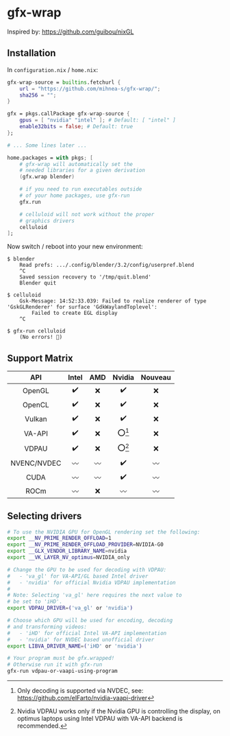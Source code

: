 # gfx-wrap

Inspired by: <https://github.com/guibou/nixGL>

## Installation

In `configuration.nix` / `home.nix`:

```nix
gfx-wrap-source = builtins.fetchurl {
    url = "https://github.com/mihnea-s/gfx-wrap/";
    sha256 = "";
}

gfx = pkgs.callPackage gfx-wrap-source {
    gpus = [ "nvidia" "intel" ]; # Default: [ "intel" ]
    enable32bits = false; # Default: true
};

# ... Some lines later ...

home.packages = with pkgs; [
    # gfx-wrap will automatically set the
    # needed libraries for a given derivation
    (gfx.wrap blender)

    # if you need to run executables outside
    # of your home packages, use gfx-run
    gfx.run

    # celluloid will not work without the proper
    # graphics drivers
    celluloid
];
```

Now switch / reboot into your new environment:

```shell
$ blender
    Read prefs: .../.config/blender/3.2/config/userpref.blend
    ^C
    Saved session recovery to '/tmp/quit.blend'
    Blender quit

$ celluloid
    Gsk-Message: 14:52:33.039: Failed to realize renderer of type 'GskGLRenderer' for surface 'GdkWaylandToplevel':
        Failed to create EGL display
    ^C

$ gfx-run celluloid
    (No errors! 🥳)
```

## Support Matrix

|     API     |       Intel        |     AMD     |       Nvidia       |   Nouveau   |
| :---------: | :----------------: | :---------: | :----------------: | :---------: |
|   OpenGL    | :heavy_check_mark: |     :x:     | :heavy_check_mark: |     :x:     |
|   OpenCL    | :heavy_check_mark: |     :x:     | :heavy_check_mark: |     :x:     |
|   Vulkan    | :heavy_check_mark: |     :x:     | :heavy_check_mark: |     :x:     |
|   VA-API    | :heavy_check_mark: |     :x:     |      :o:[^1]       |     :x:     |
|    VDPAU    | :heavy_check_mark: |     :x:     |      :o:[^2]       |     :x:     |
| NVENC/NVDEC |    :wavy_dash:     | :wavy_dash: | :heavy_check_mark: | :wavy_dash: |
|    CUDA     |    :wavy_dash:     | :wavy_dash: | :heavy_check_mark: | :wavy_dash: |
|    ROCm     |    :wavy_dash:     |     :x:     |    :wavy_dash:     | :wavy_dash: |

[^1]: Only decoding is supported via NVDEC, see: <https://github.com/elFarto/nvidia-vaapi-driver>
[^2]: Nvidia VDPAU works only if the Nvidia GPU is controlling the display, on optimus laptops using Intel VDPAU with VA-API backend is recommended.

## Selecting drivers

```bash
# To use the NVIDIA GPU for OpenGL rendering set the following:
export __NV_PRIME_RENDER_OFFLOAD=1
export __NV_PRIME_RENDER_OFFLOAD_PROVIDER=NVIDIA-G0
export __GLX_VENDOR_LIBRARY_NAME=nvidia
export __VK_LAYER_NV_optimus=NVIDIA_only

# Change the GPU to be used for decoding with VDPAU:
#   - 'va_gl' for VA-API/GL based Intel driver
#   - 'nvidia' for official Nvidia VDPAU implementation
#
# Note: Selecting 'va_gl' here requires the next value to
# be set to 'iHD'.
export VDPAU_DRIVER=('va_gl' or 'nvidia') 

# Choose which GPU will be used for encoding, decoding 
# and transforming videos:
#   - 'iHD' for official Intel VA-API implementation
#   - 'nvidia' for NVDEC based unofficial driver
export LIBVA_DRIVER_NAME=('iHD' or 'nvidia')

# Your program must be gfx.wrapped!
# Otherwise run it with gfx-run
gfx-run vdpau-or-vaapi-using-program
```
